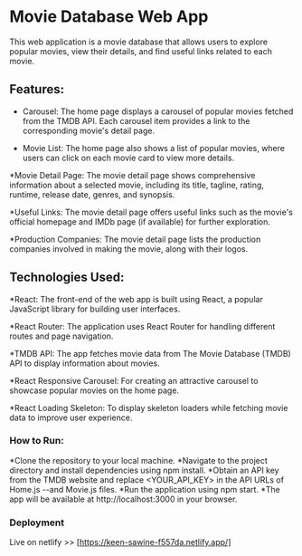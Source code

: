 # Movie Database Web App

This web application is a movie database that allows users to explore popular movies, view their details, and find useful links related to each movie.
## Features:

* Carousel: The home page displays a carousel of popular movies fetched from the TMDB API. Each carousel item provides a link to the corresponding movie's detail page.

* Movie List: The home page also shows a list of popular movies, where users can click on each movie card to view more details.

*Movie Detail Page: The movie detail page shows comprehensive information about a selected movie, including its title, tagline, rating, runtime, release date, genres, and synopsis.

*Useful Links: The movie detail page offers useful links such as the movie's official homepage and IMDb page (if available) for further exploration.

*Production Companies: The movie detail page lists the production companies involved in making the movie, along with their logos.

## Technologies Used:

*React: The front-end of the web app is built using React, a popular JavaScript library for building user interfaces.

*React Router: The application uses React Router for handling different routes and page navigation.

*TMDB API: The app fetches movie data from The Movie Database (TMDB) API to display information about movies.

*React Responsive Carousel: For creating an attractive carousel to showcase popular movies on the home page.

*React Loading Skeleton: To display skeleton loaders while fetching movie data to improve user experience.

### How to Run:

*Clone the repository to your local machine.
*Navigate to the project directory and install dependencies using npm install.
*Obtain an API key from the TMDB website and replace <YOUR_API_KEY> in the API URLs of Home.js --and Movie.js files.
*Run the application using npm start.
*The app will be available at http://localhost:3000 in your browser.

### Deployment
Live on netlify >> [https://keen-sawine-f557da.netlify.app/]
